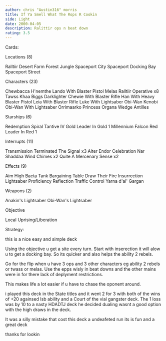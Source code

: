 ```yaml
---
author: chris "Austin316" morris
title: If Ya Smell What The Rops R Cookin
side: Light
date: 2000-04-05
description: Ralittir ops n beat down
rating: 3.5
---
```

Cards: 

Locations (8)

Ralltiir
Desert
Farm
Forest
Jungle
Spaceport City
Spaceport Docking Bay
Spaceport Street

Characters (23)

Chewbacca
H'nemthe
Lando With Blaster Pistol
Melas
Ralltiir Operative x8
Tawss Khaa
Biggs Darklighter
Chewie With Blaster Rifle
Han With Heavy Blaster Pistol
Leia With Blaster Rifle
Luke With Lightsaber
Obi-Wan Kenobi
Obi-Wan With Lightsaber
Orrimaarko
Princess Organa
Wedge Antilles

Starships (6)

Redemption
Spiral
Tantive IV
Gold Leader In Gold 1
Millennium Falcon
Red Leader In Red 1

Interrupts (11)

Transmission Terminated
The Signal x3
Alter
Endor Celebration
Nar Shaddaa Wind Chimes x2
Quite A Mercenary
Sense x2

Effects (9)

Aim High
Bacta Tank
Bargaining Table
Draw Their Fire
Insurrection
Lightsaber Proficiency
Reflection
Traffic Control
Yarna d'al' Gargan

Weapons (2)

Anakin's Lightsaber
Obi-Wan's Lightsaber

Objective

Local Uprising/Liberation


Strategy: 

this is a nice easy and simple deck

Using the objective u get a site every turn.
Start with inserection it will alow u to get a docking bay. So its quicker and also helps the ability 2 rebels.

Go for the flip when u have 3 ops and 3 other characters eg ability 2 rebels or twass or melas.
Use the epps wisly in beat downs and the other mains were in for there lack of deplyment restrictions.

This makes life a lot easier if u have to chase the oponent around.

i played this deck in the State titles and it went 2 for 3 with both of the wins of +20 againsed Isb ability and a Court of the vial gangster deck. The 1 loss was by 10 to a nasty HDADTJ deck he decided dualing wasnt a good option with the high draws in the deck.

It was a silly mistake that cost this deck a undeafeted run its is fun and a great deck

thanks for lookin  
